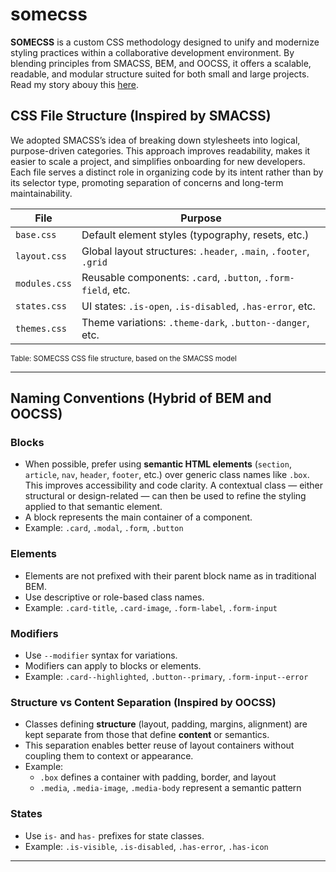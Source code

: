 # somecss
**SOMECSS** is a custom CSS methodology designed to unify and modernize styling practices within a collaborative development environment. By blending principles from SMACSS, BEM, and OOCSS, it offers a scalable, readable, and modular structure suited for both small and large projects.
Read my story abouy this [here](https://medium.com/@tomy.grenier/somecss-a-scalable-hybrid-css-methodology-c435312cda7e).
## CSS File Structure (Inspired by SMACSS)

We adopted SMACSS’s idea of breaking down stylesheets into logical, purpose-driven categories. This approach improves readability, makes it easier to scale a project, and simplifies onboarding for new developers. Each file serves a distinct role in organizing code by its intent rather than by its selector type, promoting separation of concerns and long-term maintainability.

| File          | Purpose                                                          |
| ------------- | ---------------------------------------------------------------- |
| `base.css`    | Default element styles (typography, resets, etc.)                |
| `layout.css`  | Global layout structures: `.header`, `.main`, `.footer`, `.grid` |
| `modules.css` | Reusable components: `.card`, `.button`, `.form-field`, etc.     |
| `states.css`  | UI states: `.is-open`, `.is-disabled`, `.has-error`, etc.        |
| `themes.css`  | Theme variations: `.theme-dark`, `.button--danger`, etc.         |

<sub>Table: SOMECSS CSS file structure, based on the SMACSS model</sub>

---

## Naming Conventions (Hybrid of BEM and OOCSS)

### Blocks

- When possible, prefer using **semantic HTML elements** (`section`, `article`, `nav`, `header`, `footer`, etc.) over generic class names like `.box`. This improves accessibility and code clarity. A contextual class — either structural or design-related — can then be used to refine the styling applied to that semantic element.
- A block represents the main container of a component.
- Example: `.card`, `.modal`, `.form`, `.button`

### Elements

- Elements are not prefixed with their parent block name as in traditional BEM.
- Use descriptive or role-based class names.
- Example: `.card-title`, `.card-image`, `.form-label`, `.form-input`

### Modifiers

- Use `--modifier` syntax for variations.
- Modifiers can apply to blocks or elements.
- Example: `.card--highlighted`, `.button--primary`, `.form-input--error`

### Structure vs Content Separation (Inspired by OOCSS)

- Classes defining **structure** (layout, padding, margins, alignment) are kept separate from those that define **content** or semantics.
- This separation enables better reuse of layout containers without coupling them to context or appearance.
- Example:
  - `.box` defines a container with padding, border, and layout
  - `.media`, `.media-image`, `.media-body` represent a semantic pattern

### States

- Use `is-` and `has-` prefixes for state classes.
- Example: `.is-visible`, `.is-disabled`, `.has-error`, `.has-icon`

---
